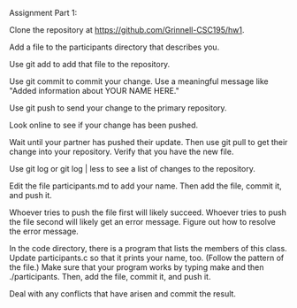 Assignment Part 1:

Clone the repository at https://github.com/Grinnell-CSC195/hw1.

Add a file to the participants directory that describes you.

Use git add to add that file to the repository.

Use git commit to commit your change. Use a meaningful message like "Added information about YOUR NAME HERE."

Use git push to send your change to the primary repository.

Look online to see if your change has been pushed.

Wait until your partner has pushed their update. Then use git pull to get their change into your repository. Verify that you have the new file.

Use git log or git log | less to see a list of changes to the repository.

Edit the file participants.md to add your name. Then add the file, commit it, and push it.

Whoever tries to push the file first will likely succeed. Whoever tries to push the file second will likely get an error message. Figure out how to resolve the error message.

In the code directory, there is a program that lists the members of this class. Update participants.c so that it prints your name, too. (Follow the pattern of the file.) Make sure that your program works by typing make and then ./participants. Then, add the file, commit it, and push it.

Deal with any conflicts that have arisen and commit the result.
